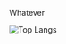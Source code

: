 
Whatever


![Top Langs](https://github-readme-stats-git-master-shuzretsus-projects.vercel.app/api/top-langs/?username=shuzretsu&layout=compact&&hide=html,php,css)



